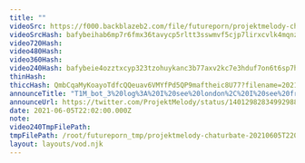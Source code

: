 ```yaml
---
title: ""
videoSrc: https://f000.backblazeb2.com/file/futureporn/projektmelody-chaturbate-20210605T220200Z.mp4
videoSrcHash: bafybeihab6mp7r6fmx36tavycp5rltt3sswmvf5cjp7lirxcvlk4mqnzh4?filename=projektmelody-chaturbate-20210605T220200Z-source.mp4
video720Hash: 
video480Hash: 
video360Hash: 
video240Hash: bafybeie4ozztxcyp323tzohuykanc3b77axv2kc7e3hduf7on6t6sp7hju?filename=projektmelody-chaturbate-20210605T220200Z-240p.mp4
thinHash: 
thiccHash: QmbCqaMyKoayoTdfcQQeuav6VMYfPd5QP9maftheic8U77?filename=20210605T220200Z-thicc.jpg
announceTitle: "T1M_bot_3%20log%3A%20I%20see%20london%2C%20I%20see%20france%20melody%20is%20wearing%20hot%20shibari%20stuff%20%20beep%20boop"
announceUrl: https://twitter.com/ProjektMelody/status/1401298283499298817
date: 2021-06-05T22:02:00.000Z
note: 
video240TmpFilePath: 
tmpFilePath: /root/futureporn_tmp/projektmelody-chaturbate-20210605T220200Z.mp4
layout: layouts/vod.njk
---
```

